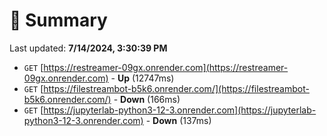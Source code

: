 # 📖 Summary
Last updated: **7/14/2024, 3:30:39 PM**

- `GET` [https://restreamer-09gx.onrender.com](https://restreamer-09gx.onrender.com) - **Up** (12747ms)
- `GET` [https://filestreambot-b5k6.onrender.com/](https://filestreambot-b5k6.onrender.com/) - **Down** (166ms)
- `GET` [https://jupyterlab-python3-12-3.onrender.com](https://jupyterlab-python3-12-3.onrender.com) - **Down** (137ms)

